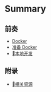 # Summary

## 前奏

* [Docker](README.md)
* [准备 Docker](get-started.md)
* [本地开发](local.md)

## 附录

* [相关资源](resources.md)

